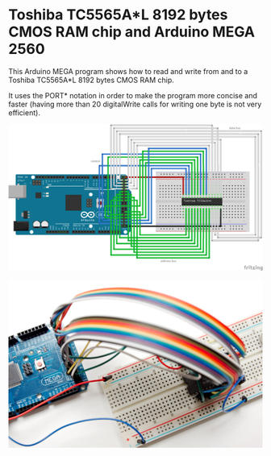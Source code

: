 Toshiba TC5565A*L 8192 bytes CMOS RAM chip and Arduino MEGA 2560
================================================================

This Arduino MEGA program shows how to read and write from and to a Toshiba
TC5565A*L 8192 bytes CMOS RAM chip.

It uses the PORT* notation in order to make the program more concise and
faster (having more than 20 digitalWrite calls for writing one byte is not
very efficient).

![Schematics](schematics_bb.png)

![Montage](montage.jpg)
